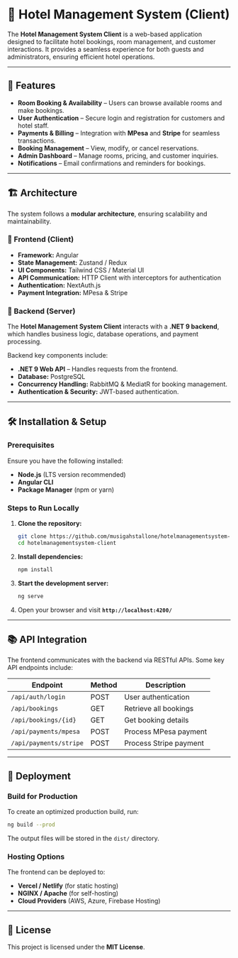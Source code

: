 # 🏨 Hotel Management System (Client)

The **Hotel Management System Client** is a web-based application designed to facilitate hotel bookings, room management, and customer interactions. It provides a seamless experience for both guests and administrators, ensuring efficient hotel operations.

---

## 🌟 Features

- **Room Booking & Availability** – Users can browse available rooms and make bookings.
- **User Authentication** – Secure login and registration for customers and hotel staff.
- **Payments & Billing** – Integration with **MPesa** and **Stripe** for seamless transactions.
- **Booking Management** – View, modify, or cancel reservations.
- **Admin Dashboard** – Manage rooms, pricing, and customer inquiries.
- **Notifications** – Email confirmations and reminders for bookings.

---

## 🏗️ Architecture

The system follows a **modular architecture**, ensuring scalability and maintainability.

### 📌 Frontend (Client)

- **Framework:** Angular
- **State Management:** Zustand / Redux
- **UI Components:** Tailwind CSS / Material UI
- **API Communication:** HTTP Client with interceptors for authentication
- **Authentication:** NextAuth.js
- **Payment Integration:** MPesa & Stripe

### 📌 Backend (Server)

The **Hotel Management System Client** interacts with a **.NET 9 backend**, which handles business logic, database operations, and payment processing.

Backend key components include:

- **.NET 9 Web API** – Handles requests from the frontend.
- **Database:** PostgreSQL
- **Concurrency Handling:** RabbitMQ & MediatR for booking management.
- **Authentication & Security:** JWT-based authentication.

---

## 🛠️ Installation & Setup

### Prerequisites

Ensure you have the following installed:

- **Node.js** (LTS version recommended)
- **Angular CLI**
- **Package Manager** (npm or yarn)

### Steps to Run Locally

1. **Clone the repository:**
   ```bash
   git clone https://github.com/musigahstallone/hotelmanagementsystem-client.git
   cd hotelmanagementsystem-client
   ```  

2. **Install dependencies:**
   ```bash
   npm install
   ```  

3. **Start the development server:**
   ```bash
   ng serve
   ```  

4. Open your browser and visit **`http://localhost:4200/`**

---

## 📚 API Integration

The frontend communicates with the backend via RESTful APIs. Some key API endpoints include:

| Endpoint | Method | Description |
|----------|--------|-------------|
| `/api/auth/login` | POST | User authentication |
| `/api/bookings` | GET | Retrieve all bookings |
| `/api/bookings/{id}` | GET | Get booking details |
| `/api/payments/mpesa` | POST | Process MPesa payment |
| `/api/payments/stripe` | POST | Process Stripe payment |

---

## 🚀 Deployment

### Build for Production
To create an optimized production build, run:

```bash
ng build --prod
```  

The output files will be stored in the `dist/` directory.

### Hosting Options
The frontend can be deployed to:
- **Vercel / Netlify** (for static hosting)
- **NGINX / Apache** (for self-hosting)
- **Cloud Providers** (AWS, Azure, Firebase Hosting)

---

## 📝 License

This project is licensed under the **MIT License**.
